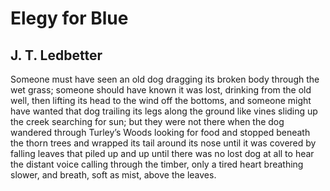 # Elegy for Blue
## J. T. Ledbetter
Someone must have seen an old dog
dragging its broken body through
the wet grass;
someone should have known it was lost,
drinking from the old well, then lifting
its head to the wind off the bottoms,
and someone might have wanted that dog
trailing its legs along the ground
like vines sliding up the creek
searching for sun;
but they were not there when the dog
wandered through Turley’s Woods looking
for food and stopped beneath the thorn trees
and wrapped its tail around its nose
until it was covered by falling leaves
that piled up and up
until there was no lost dog at all
to hear the distant voice calling
through the timber,
only a tired heart breathing slower,
and breath, soft as mist, above the leaves.